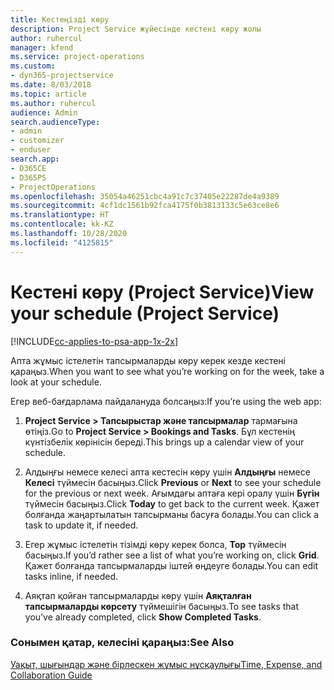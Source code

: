 ```yaml
---
title: Кестеңізді көру
description: Project Service жүйесінде кестені көру жолы
author: ruhercul
manager: kfend
ms.service: project-operations
ms.custom:
- dyn365-projectservice
ms.date: 8/03/2018
ms.topic: article
ms.author: ruhercul
audience: Admin
search.audienceType:
- admin
- customizer
- enduser
search.app:
- D365CE
- D365PS
- ProjectOperations
ms.openlocfilehash: 35054a46251cbc4a91c7c37405e22287de4a9389
ms.sourcegitcommit: 4cf1dc1561b92fca4175f0b3813133c5e63ce8e6
ms.translationtype: HT
ms.contentlocale: kk-KZ
ms.lasthandoff: 10/28/2020
ms.locfileid: "4125815"
---
```

# <a name="view-your-schedule-project-service"></a><span data-ttu-id="3f60f-103">Кестені көру (Project Service)</span><span class="sxs-lookup"><span data-stu-id="3f60f-103">View your schedule (Project Service)</span></span>

[!INCLUDE[cc-applies-to-psa-app-1x-2x](../includes/cc-applies-to-psa-app-1x-2x.md)]

<span data-ttu-id="3f60f-104">Апта жұмыс істелетін тапсырмаларды көру керек кезде кестені қараңыз.</span><span class="sxs-lookup"><span data-stu-id="3f60f-104">When you want to see what you’re working on for the week, take a look at your schedule.</span></span>  
  
 <span data-ttu-id="3f60f-105">Егер веб-бағдарлама пайдалануда болсаңыз:</span><span class="sxs-lookup"><span data-stu-id="3f60f-105">If you’re using the web app:</span></span>  
  
1.  <span data-ttu-id="3f60f-106">**Project Service > Тапсырыстар және тапсырмалар** тармағына өтіңіз.</span><span class="sxs-lookup"><span data-stu-id="3f60f-106">Go to **Project Service > Bookings and Tasks**.</span></span> <span data-ttu-id="3f60f-107">Бұл кестенің күнтізбелік көрінісін береді.</span><span class="sxs-lookup"><span data-stu-id="3f60f-107">This brings up a calendar view of your schedule.</span></span>  
  
2.  <span data-ttu-id="3f60f-108">Алдыңғы немесе келесі апта кестесін көру үшін **Алдыңғы** немесе **Келесі** түймесін басыңыз.</span><span class="sxs-lookup"><span data-stu-id="3f60f-108">Click **Previous** or **Next** to see your schedule for the previous or next week.</span></span> <span data-ttu-id="3f60f-109">Ағымдағы аптаға кері оралу үшін **Бүгін** түймесін басыңыз.</span><span class="sxs-lookup"><span data-stu-id="3f60f-109">Click **Today** to get back to the current week.</span></span> <span data-ttu-id="3f60f-110">Қажет болғанда жаңартылатын тапсырманы басуға болады.</span><span class="sxs-lookup"><span data-stu-id="3f60f-110">You can click a task to update it, if needed.</span></span>  
  
3.  <span data-ttu-id="3f60f-111">Егер жұмыс істелетін тізімді көру керек болса, **Тор** түймесін басыңыз.</span><span class="sxs-lookup"><span data-stu-id="3f60f-111">If you’d rather see a list of what you’re working on, click **Grid**.</span></span> <span data-ttu-id="3f60f-112">Қажет болғанда тапсырмаларды іштей өңдеуге болады.</span><span class="sxs-lookup"><span data-stu-id="3f60f-112">You can edit tasks inline, if needed.</span></span>  
  
4.  <span data-ttu-id="3f60f-113">Аяқтап қойған тапсырмаларды көру үшін **Аяқталған тапсырмаларды көрсету** түймешігін басыңыз.</span><span class="sxs-lookup"><span data-stu-id="3f60f-113">To see tasks that you’ve already completed, click **Show Completed Tasks**.</span></span>  
  
### <a name="see-also"></a><span data-ttu-id="3f60f-114">Сонымен қатар, келесіні қараңыз:</span><span class="sxs-lookup"><span data-stu-id="3f60f-114">See Also</span></span>  
 [<span data-ttu-id="3f60f-115">Уақыт, шығындар және бірлескен жұмыс нұсқаулығы</span><span class="sxs-lookup"><span data-stu-id="3f60f-115">Time, Expense, and Collaboration Guide</span></span>](../psa/time-expense-collaboration-guide.md)
